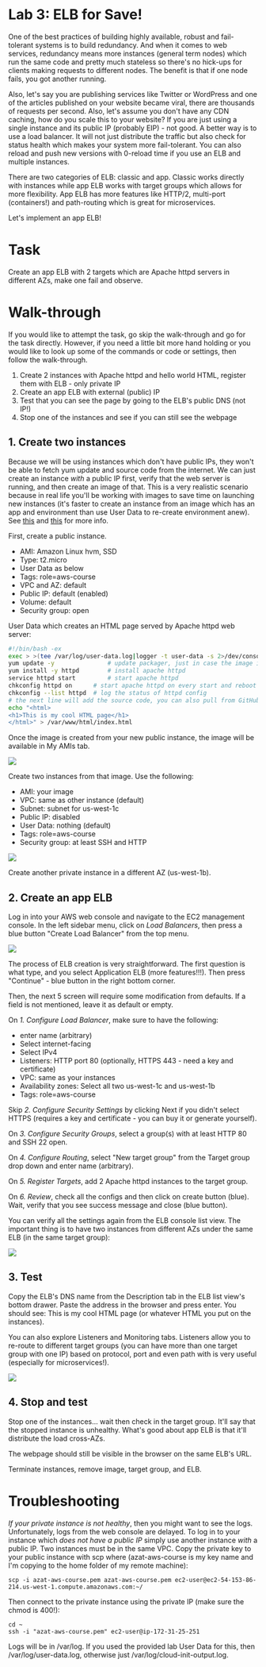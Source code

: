 # Lab 3: ELB for Save!

One of the best practices of building highly available, robust and fail-tolerant systems is to build redundancy. And when it comes to web services, redundancy means more instances (general term nodes) which run the same code and pretty much stateless so there's no hick-ups for clients making requests to different nodes. The benefit is that if one node fails, you got another running.

Also, let's say you are publishing services like Twitter or WordPress and one of the articles published on your website became viral, there are thousands of requests per second. Also, let's assume you don't have any CDN caching, how do you scale this to your website? If you are just using a single instance and its public IP (probably EIP) - not good. A better way is to use a load balancer. It will not just distribute the traffic but also check for status health which makes your system more fail-tolerant. You can also reload and push new versions with 0-reload time if you use an ELB and multiple instances.

There are two categories of ELB: classic and app. Classic works directly with instances while app ELB works with target groups which allows for more flexibility. App ELB has more features like HTTP/2, multi-port (containers!) and path-routing which is great for microservices.

Let's implement an app ELB!

# Task

Create an app ELB with 2 targets which are Apache httpd servers in different AZs, make one fail and observe.


# Walk-through

If you would like to attempt the task, go skip the walk-through and go for the task directly. However, if you need a little bit more hand holding or you would like to look up some of the commands or code or settings, then follow the walk-through.

1. Create 2 instances with Apache httpd and hello world HTML, register them with ELB - only private IP
1. Create an app ELB with external (public) IP
1. Test that you can see the page by going to the ELB's public DNS (not IP!)
1. Stop one of the instances and see if you can still see the webpage

## 1. Create two instances

Because we will be using instances which don't have public IPs, they won't be able to fetch yum update and source code from the internet. We can just create an instance *with* a public IP first, verify that the web server is running, and then create an image of that. This is a very realistic scenario because in real life you'll be working with images to save time on launching new instances (it's faster to create an instance from an image which has an app and environment than use User Data to re-create environment anew). See [this](http://serverfault.com/questions/600987/allowing-a-private-subnet-ec2-access-to-the-internet-amazon-aws) and [this](http://serverfault.com/questions/628559/ec2-instances-in-vpc-and-access-to-the-internet) for more info.

First, create a public instance.

* AMI: Amazon Linux hvm, SSD
* Type: t2.micro
* User Data as below
* Tags: role=aws-course
* VPC and AZ: default
* Public IP: default (enabled)
* Volume: default
* Security group: open

User Data which creates an HTML page served by Apache httpd web server:

```sh
#!/bin/bash -ex
exec > >(tee /var/log/user-data.log|logger -t user-data -s 2>/dev/console) 2>&1  # get just user data logs
yum update -y				# update packager, just in case the image is outdate
yum install -y httpd 		# install apache httpd
service httpd start 		# start apache httpd
chkconfig httpd on  	# start apache httpd on every start and reboot
chkconfig --list httpd	# log the status of httpd config
# the next line will add the source code, you can also pull from GitHub, or S3
echo "<html>
<h1>This is my cool HTML page</h1>
</html>" > /var/www/html/index.html
```

Once the image is created from your new public instance, the image will be available in My AMIs tab.

![](../images/elb-my-image.png)

Create two instances from that image. Use the following:

* AMI: your image
* VPC: same as other instance (default)
* Subnet: subnet for us-west-1c
* Public IP: disabled
* User Data: nothing (default)
* Tags: role=aws-course
* Security group: at least SSH and HTTP

![](../images/elb-instance-1.png)

Create another private instance in a different AZ (us-west-1b).


## 2. Create an app ELB

Log in into your AWS web console and navigate to the EC2 management console. In the left sidebar menu, click on *Load Balancers*, then press a blue button "Create Load Balancer" from the top menu.

![](../images/ec2-elb.png)

The process of ELB creation is very straightforward. The first question is what type, and you select Application ELB (more features!!!). Then press "Continue" - blue button in the right bottom corner.

Then, the next 5 screen will require some modification from defaults. If a field is not mentioned, leave it as default or empty.

On *1. Configure Load Balancer*, make sure to have the following:

* enter name (arbitrary)
* Select internet-facing
* Select IPv4
* Listeners: HTTP port 80 (optionally, HTTPS 443 - need a key and certificate)
* VPC: same as your instances
* Availability zones: Select all two us-west-1c and us-west-1b
* Tags: role=aws-course


Skip *2. Configure Security Settings* by clicking Next if you didn't select HTTPS (requires a key and certificate - you can buy it or generate yourself).

On *3. Configure Security Groups*, select a group(s) with at least HTTP 80 and SSH 22 open.

On *4. Configure Routing*,  select "New target group" from the Target group drop down and enter name (arbitrary).

On *5. Register Targets*, add 2 Apache httpd instances to the target group.

On *6. Review*, check all the configs and then click on create button (blue). Wait, verify that you see success message and close (blue button).

You can verify all the settings again from the ELB console list view. The important thing is to have two instances from different AZs under the same ELB (in the same target group):

![](../images/target-gp.png)

## 3. Test

Copy the ELB's DNS name from the Description tab in the ELB list view's bottom drawer. Paste the address in the browser and press enter. You should see: This is my cool HTML page (or whatever HTML you put on the instances).

You can also explore Listeners and Monitoring tabs. Listeners allow you to re-route to different target groups (you can have more than one target group with one IP) based on protocol, port and even path with is very useful (especially for microservices!).

![](../images/elb-listener.png)

## 4. Stop and test

Stop one of the instances... wait then check in the target group. It'll say that the stopped instance is unhealthy. What's good about app ELB is that it'll distribute the load cross-AZs.

The webpage should still be visible in the browser on the same ELB's URL.

Terminate instances, remove image, target group, and ELB.


# Troubleshooting

*If your private instance is not healthy*, then you might want to see the logs. Unfortunately, logs from the web console are delayed. To log in to your instance which *does not have a public IP* simply use another instance *with* a public IP. Two instances must be in the same VPC. Copy the private key to your public instance with scp where (azat-aws-course is my key name and I'm copying to the home folder of my remote machine):

```
scp -i azat-aws-course.pem azat-aws-course.pem ec2-user@ec2-54-153-86-214.us-west-1.compute.amazonaws.com:~/
```


Then connect to the private instance using the private IP (make sure the chmod is 400!):

```
cd ~
ssh -i "azat-aws-course.pem" ec2-user@ip-172-31-25-251
```

Logs will be in /var/log. If you used the provided lab User Data for this, then /var/log/user-data.log, otherwise just /var/log/cloud-init-output.log.
